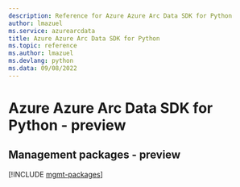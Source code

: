 ```yaml
---
description: Reference for Azure Azure Arc Data SDK for Python
author: lmazuel
ms.service: azurearcdata
title: Azure Azure Arc Data SDK for Python
ms.topic: reference
ms.author: lmazuel
ms.devlang: python
ms.data: 09/08/2022
---
```

# Azure Azure Arc Data SDK for Python - preview

## Management packages - preview
[!INCLUDE [mgmt-packages](azure-arc-data-mgmt-index.md)]